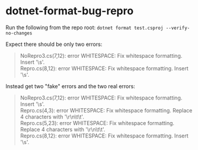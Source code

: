 # dotnet-format-bug-repro

Run the following from the repo root:
`dotnet format test.csproj --verify-no-changes`

Expect there should be only two errors:
>NoRepro3.cs(7,12): error WHITESPACE: Fix whitespace formatting. Insert '\s'.  
>Repro.cs(8,12): error WHITESPACE: Fix whitespace formatting. Insert '\s'.

Instead get two "fake" errors and the two real errors:
>NoRepro3.cs(7,12): error WHITESPACE: Fix whitespace formatting. Insert '\s'.  
Repro.cs(4,3): error WHITESPACE: Fix whitespace formatting. Replace 4 characters with '\r\n\t\t'.  
Repro.cs(5,23): error WHITESPACE: Fix whitespace formatting. Replace 4 characters with '\r\n\t\t'.  
Repro.cs(8,12): error WHITESPACE: Fix whitespace formatting. Insert '\s'.
